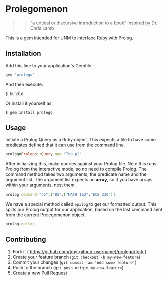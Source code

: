# Prolegomenon
>> "a critical or discursive introduction to a book"
Inspired by Dr. Chris Lamb

This is a gem intended for UNM to interface Ruby with Prolog.

## Installation

Add this line to your application's Gemfile:

```ruby
gem 'prolego'
```

And then execute:

    $ bundle

Or install it yourself as:

    $ gem install prolego

## Usage

Initiate a Prolog Query as a Ruby object. This expects a file to have some
predicates defined that it can use from the command line.

```ruby
prolog=Prolego::Query.new "Top.pl"
```

After initializing this, make queries against your Prolog file. Note this runs
Prolog from the interactive mode, so no need to compile Prolog. The command
method takes two arguments, the predicate name and the argument list. The
argument list expects an **array**, so if you have arrays within your arguments,
nest them.

```ruby
prolog.command "ce",["BS",["MATH 162","ECE 230"]]
```

We have a special method called `epilog` to get our formatted output. This
splits our Prolog output for our application, based on the last command sent
from the current Prolegomenon object.

```ruby
prolog.epilog
```

## Contributing

1. Fork it ( https://github.com/[my-github-username]/prolego/fork )
2. Create your feature branch (`git checkout -b my-new-feature`)
3. Commit your changes (`git commit -am 'Add some feature'`)
4. Push to the branch (`git push origin my-new-feature`)
5. Create a new Pull Request
